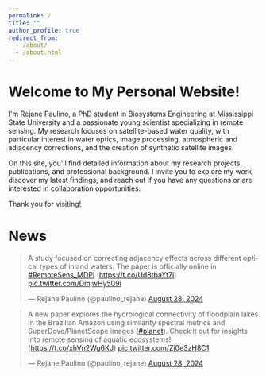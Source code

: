 ```yaml
---
permalink: /
title: ""
author_profile: true
redirect_from: 
  - /about/
  - /about.html
---
```


Welcome to My Personal Website!
======

I'm Rejane Paulino, a PhD student in Biosystems Engineering at Mississippi State University and a passionate young scientist specializing in remote sensing. My research focuses on satellite-based water quality, with particular interest in water optics, image processing, atmospheric and adjacency corrections, and the creation of synthetic satellite images.

On this site, you'll find detailed information about my research projects, publications, and professional background. I invite you to explore my work, discover my latest findings, and reach out if you have any questions or are interested in collaboration opportunities.

Thank you for visiting!

News
======

<blockquote class="twitter-tweet"><p lang="en" dir="ltr">A study focused on correcting adjacency effects across different optical types of inland waters. The paper is officially online in <a href="https://twitter.com/hashtag/RemoteSens_MDPI?src=hash&amp;ref_src=twsrc%5Etfw">#RemoteSens_MDPI</a> (<a href="https://t.co/Ud8tbaYt7i">https://t.co/Ud8tbaYt7i</a>) <a href="https://t.co/DmjwHy509i">pic.twitter.com/DmjwHy509i</a></p>&mdash; Rejane Paulino (@paulino_rejane) <a href="https://twitter.com/paulino_rejane/status/1828824086157639794?ref_src=twsrc%5Etfw">August 28, 2024</a></blockquote> <script async src="https://platform.twitter.com/widgets.js" charset="utf-8"></script>

<blockquote class="twitter-tweet"><p lang="en" dir="ltr">A new paper explores the hydrological connectivity of floodplain lakes in the Brazilian Amazon using similarity spectral metrics and SuperDove/PlanetScope images (<a href="https://twitter.com/hashtag/planet?src=hash&amp;ref_src=twsrc%5Etfw">#planet</a>). Check it out for insights into remote sensing of aquatic ecosystems! (<a href="https://t.co/xhVn2Wg6KJ">https://t.co/xhVn2Wg6KJ</a>) <a href="https://t.co/Zj0e3zH8C1">pic.twitter.com/Zj0e3zH8C1</a></p>&mdash; Rejane Paulino (@paulino_rejane) <a href="https://twitter.com/paulino_rejane/status/1828827317621412329?ref_src=twsrc%5Etfw">August 28, 2024</a></blockquote> <script async src="https://platform.twitter.com/widgets.js" charset="utf-8"></script>
